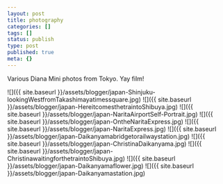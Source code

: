 ```yaml
---
layout: post
title: photography
categories: []
tags: []
status: publish
type: post
published: true
meta: {}
---
```


Various Diana Mini photos from Tokyo. Yay film!

![]({{ site.baseurl }}/assets/blogger/japan-Shinjuku-lookingWestfromTakashimayatimessquare.jpg)
![]({{ site.baseurl }}/assets/blogger/japan-HereitcomesthetraintoShibuya.jpg)
![]({{ site.baseurl }}/assets/blogger/japan-NaritaAirportSelf-Portrait.jpg)
![]({{ site.baseurl }}/assets/blogger/japan-OntheNaritaExpress.jpg)
![]({{ site.baseurl }}/assets/blogger/japan-NaritaExpress.jpg)
![]({{ site.baseurl }}/assets/blogger/japan-Daikanyamabridgetorailwaystation.jpg)
![]({{ site.baseurl }}/assets/blogger/japan-ChristinaDaikanyama.jpg)
![]({{ site.baseurl }}/assets/blogger/japan-ChristinawaitingforthetraintoShibuya.jpg)
![]({{ site.baseurl }}/assets/blogger/japan-Daikanyamaflower.jpg)
![]({{ site.baseurl }}/assets/blogger/japan-Daikanyamastation.jpg)
